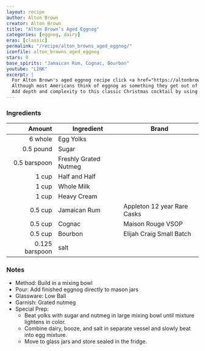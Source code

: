 ```yaml
---
layout: recipe
author: Alton Brown
creator: Alton Brown
title: "Alton Brown’s Aged Eggnog"
categories: [eggnog, dairy]
eras: [classic]
permalink: "/recipe/alton_browns_aged_eggnog/"
iconfile: alton_browns_aged_eggnog
stars: 0
base_spirits: "Jamaican Rum, Cognac, Bourbon"
youtube: "LINK"
excerpt: |
  For Alton Brown's aged eggnog recipe click <a href="https://altonbrown.com/recipe/aged-eggnog/" target="_blank">here</a>.<br><br>
  Although most Americans think of eggnog as something they get out of a milk carton during the two-week period leading up to December 25, eggnog actually descends from sack posset, a strong, thick English beverage built upon eggs, milk, and either a fortified wine (like Madeira) or ale.<br><br>
  Add depth and complexity to this classic Christmas cocktail by using a mix of spirits and allowing it to age.
---
```


### Ingredients

|         Amount | Ingredient            | Brand                       |
| -------------: | --------------------- | --------------------------- |
|        6 whole | Egg Yolks             |
|      0.5 pound | Sugar                 |
|   0.5 barspoon | Freshly Grated Nutmeg |
|          1 cup | Half and Half         |
|          1 cup | Whole Milk            |
|          1 cup | Heavy Cream           |
|        0.5 cup | Jamaican Rum          | Appleton 12 year Rare Casks |
|        0.5 cup | Cognac                | Maison Rouge VSOP           |
|        0.5 cup | Bourbon               | Elijah Craig Small Batch    |
| 0.125 barspoon | salt                  |

### Notes

- Method: Build in a mixing bowl
- Pour: Add finished eggnog directly to mason jars
- Glassware: Low Ball
- Garnish: Grated nutmeg
- Special Prep:
  - Beat yolks with sugar and nutmeg in large mixing bowl until mixture lightens in color.
  - Combine dairy, booze, and salt in separate vessel and slowly beat into egg mixture.
  - Move to glass jars and store sealed in the fridge.
